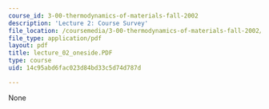 ```yaml
---
course_id: 3-00-thermodynamics-of-materials-fall-2002
description: 'Lecture 2: Course Survey'
file_location: /coursemedia/3-00-thermodynamics-of-materials-fall-2002/14c95abd6fac023d84bd33c5d74d787d_lecture_02_oneside.PDF
file_type: application/pdf
layout: pdf
title: lecture_02_oneside.PDF
type: course
uid: 14c95abd6fac023d84bd33c5d74d787d

---
```

None